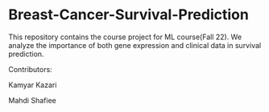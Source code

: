 # Breast-Cancer-Survival-Prediction
This repository contains the course project for ML course(Fall 22). We analyze the importance of both gene expression and clinical data in survival prediction.

Contributors:

Kamyar Kazari

Mahdi Shafiee
